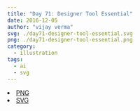 ```yaml
---
title: "Day 71: Designer Tool Essential"
date: 2016-12-05
author: "vijay verma"
svg: ./day71-designer-tool-essential.svg
png: ./day71-designer-tool-essential.png
category:
  - illustration
tags:
  - ai
  - svg
---
```

<li><a href="./day71-designer-tool-essential.png" download className="btn-png">PNG</a></li>
<li><a href="./day71-designer-tool-essential.svg" download className="btn-svg">SVG</a></li>
